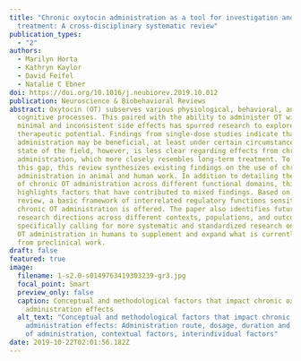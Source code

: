 ```yaml
---
title: "Chronic oxytocin administration as a tool for investigation and
  treatment: A cross-disciplinary systematic review"
publication_types:
  - "2"
authors:
  - Marilyn Horta
  - Kathryn Kaylor
  - David Feifel
  - Natalie C Ebner
doi: https://doi.org/10.1016/j.neubiorev.2019.10.012
publication: Neuroscience & Biobehavioral Reviews
abstract: Oxytocin (OT) subserves various physiological, behavioral, and
  cognitive processes. This paired with the ability to administer OT with
  minimal and inconsistent side effects has spurred research to explore its
  therapeutic potential. Findings from single-dose studies indicate that OT
  administration may be beneficial, at least under certain circumstances. The
  state of the field, however, is less clear regarding effects from chronic OT
  administration, which more closely resembles long-term treatment. To address
  this gap, this review synthesizes existing findings on the use of chronic OT
  administration in animal and human work. In addition to detailing the effects
  of chronic OT administration across different functional domains, this review
  highlights factors that have contributed to mixed findings. Based on this
  review, a basic framework of interrelated regulatory functions sensitive to
  chronic OT administration is offered. The paper also identifies future
  research directions across different contexts, populations, and outcomes,
  specifically calling for more systematic and standardized research on chronic
  OT administration in humans to supplement and expand what is currently known
  from preclinical work.
draft: false
featured: true
image:
  filename: 1-s2.0-s0149763419303239-gr3.jpg
  focal_point: Smart
  preview_only: false
  caption: Conceptual and methodological factors that impact chronic oxytocin
    administration effects
  alt_text: "Conceptual and methodological factors that impact chronic oxytocin
    administration effects: Administration route, dosage, duration and frequency
    of administration, contextual factors, interindividual factors"
date: 2019-10-22T02:01:56.182Z
---
```

